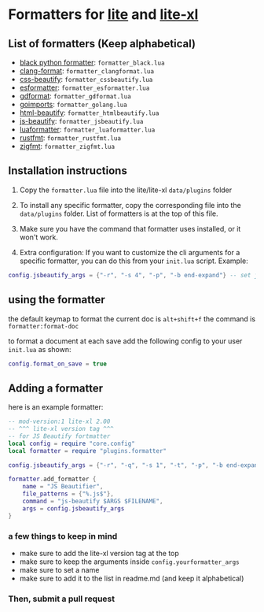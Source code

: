 # Formatters for [lite](https://github.com/rxi/lite) and [lite-xl](https://github.com/franko/lite-xl)

## List of formatters (Keep alphabetical)
- [black python formatter](https://pypi.org/project/black/): `formatter_black.lua`
- [clang-format](https://clang.llvm.org/docs/ClangFormat.html): `formatter_clangformat.lua`
- [css-beautify](https://www.npmjs.com/package/js-beautify): `formatter_cssbeautify.lua`
- [esformatter](https://github.com/millermedeiros/esformatter/): `formatter_esformatter.lua`
- [gdformat](https://github.com/Scony/godot-gdscript-toolkit): `formatter_gdformat.lua`
- [goimports](https://pkg.go.dev/golang.org/x/tools/cmd/goimports): `formatter_golang.lua`
- [html-beautify](https://www.npmjs.com/package/js-beautify): `formatter_htmlbeautify.lua`
- [js-beautify](https://www.npmjs.com/package/js-beautify): `formatter_jsbeautify.lua`
- [luaformatter](https://github.com/Koihik/LuaFormatter): `formatter_luaformatter.lua`
- [rustfmt](https://github.com/rust-lang/rustfmt): `formatter_rustfmt.lua`
- [zigfmt](https://ziglang.org): `formatter_zigfmt.lua`

## Installation instructions

1. Copy the `formatter.lua` file into the lite/lite-xl `data/plugins` folder

2. To install any specific formatter, copy the corresponding file into the `data/plugins` folder. List of formatters is at the top of this file.

3. Make sure you have the command that formatter uses installed, or it won't work.

4. Extra configuration:
    If you want to customize the cli arguments for a specific formatter, you can do this from your `init.lua` script.
    Example:
```lua
config.jsbeautify_args = {"-r", "-s 4", "-p", "-b end-expand"} -- set jsBeautify arguments to indent with spaces.
```

## using the formatter
the default keymap to format the current doc is `alt+shift+f`
the command is `formatter:format-doc`

to format a document at each save add the following config to
your user `init.lua` as shown:
```lua
config.format_on_save = true
```

## Adding a formatter

here is an example formatter:
```lua
-- mod-version:1 lite-xl 2.00
-- ^^^ lite-xl version tag ^^^
-- for JS Beautify fortmatter
local config = require "core.config"
local formatter = require "plugins.formatter"

config.jsbeautify_args = {"-r", "-q", "-s 1", "-t", "-p", "-b end-expand"} -- make sure to keep -r arg if you change this

formatter.add_formatter {
    name = "JS Beautifier",
    file_patterns = {"%.js$"},
    command = "js-beautify $ARGS $FILENAME",
    args = config.jsbeautify_args
}
```
### a few things to keep in mind
- make sure to add the lite-xl version tag at the top
- make sure to keep the arguments inside `config.yourformatter_args`
- make sure to set a name
- make sure to add it to the list in readme.md (and keep it alphabetical)

### Then, submit a pull request
